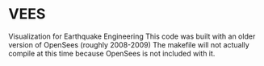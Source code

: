 # VEES
Visualization for Earthquake Engineering
This code was built with an older version of OpenSees (roughly 2008-2009)
The makefile will not actually compile at this time because OpenSees is not
included with it.

